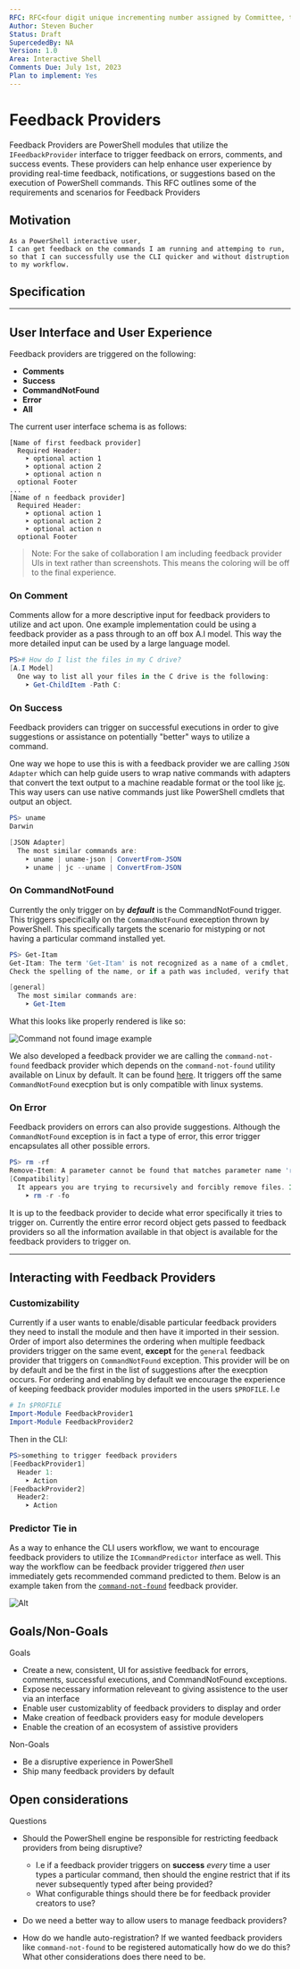 ```yaml
---
RFC: RFC<four digit unique incrementing number assigned by Committee, this shall be left blank by the author>
Author: Steven Bucher
Status: Draft
SupercededBy: NA
Version: 1.0
Area: Interactive Shell
Comments Due: July 1st, 2023
Plan to implement: Yes
---
```


# Feedback Providers

Feedback Providers are PowerShell modules that utilize the `IFeedbackProvider` interface to trigger
feedback on errors, comments, and success events. These providers can help enhance user experience
by providing real-time feedback, notifications, or suggestions based on the execution of PowerShell
commands. This RFC outlines some of the requirements and scenarios for Feedback Providers

## Motivation

    As a PowerShell interactive user,
    I can get feedback on the commands I am running and attemping to run,
    so that I can successfully use the CLI quicker and without distruption to my workflow.

## Specification
_____

## User Interface and User Experience

Feedback providers are triggered on the following:
- **Comments**
- **Success**
- **CommandNotFound**
- **Error**
- **All**

The current user interface schema is as follows:
```
[Name of first feedback provider]
  Required Header:
    ➤ optional action 1
    ➤ optional action 2
    ➤ optional action n
  optional Footer
...
[Name of n feedback provider]
  Required Header:
    ➤ optional action 1
    ➤ optional action 2
    ➤ optional action n
  optional Footer
```

> Note: For the sake of collaboration I am including feedback provider UIs in text rather than
> screenshots. This means the coloring will be off to the final experience.

### On Comment

Comments allow for a more descriptive input for feedback providers to utilize and act upon. One
example implementation could be using a feedback provider as a pass through to an off box A.I model.
This way the more detailed input can be used by a large language model.

```powershell
PS># How do I list the files in my C drive?
[A.I Model]
  One way to list all your files in the C drive is the following:
    ➤ Get-ChildItem -Path C:
```

### On Success

Feedback providers can trigger on successful executions in order to give suggestions or assistance
on potentially "better" ways to utilize a command.

One way we hope to use this is with a feedback provider we are
calling `JSON Adapter` which can help guide users to wrap native commands with adapters that
convert the text output to a machine readable format or the tool like
[jc](https://github.com/kellyjonbrazil/jc). This way users can use native commands just like
PowerShell cmdlets that output an object.

```powershell
PS> uname
Darwin

[JSON Adapter]
  The most similar commands are:
    ➤ uname | uname-json | ConvertFrom-JSON
    ➤ uname | jc --uname | ConvertFrom-JSON
```

### On CommandNotFound

Currently the only trigger on by **_default_** is the CommandNotFound trigger. This triggers specifically
on the `CommandNotFound` exeception thrown by PowerShell. This specifically targets the scenario for
mistyping or not having a particular command installed yet.

```powershell
PS> Get-Itam
Get-Itam: The term 'Get-Itam' is not recognized as a name of a cmdlet, function, script file, or executable program.
Check the spelling of the name, or if a path was included, verify that the path is correct and try again.

[general]
  The most similar commands are:
    ➤ Get-Item
```

What this looks like properly rendered is like so:

![Command not found image example](../assets/FeedbackProviders/CommandNotFoundExample.png)

We also developed a feedback provider we are calling the `command-not-found` feedback provider which
depends on the `command-not-found` utility available on Linux by default. It can be found
[here](https://github.com/PowerShell/command-not-found). It triggers off the same `CommandNotFound`
execption but is only compatible with linux systems.

### On Error

Feedback providers on errors can also provide suggestions. Although the `CommandNotFound` exception is in fact a type of error, this error trigger encapsulates all other possible errors.

```powershell
PS> rm -rf
Remove-Item: A parameter cannot be found that matches parameter name 'rf'.
[Compatibility]
  It appears you are trying to recursively and forcibly remove files. In PowerShell, the correct syntax would be:
    ➤ rm -r -fo
```

It is up to the feedback provider to decide what error specifically it tries to trigger on.
Currently the entire error record object gets passed to feedback providers so all the information
available in that object is available for the feedback providers to trigger on.

____

## Interacting with Feedback Providers

### Customizability

Currently if a user wants to enable/disable particular feedback providers they need to install the
module and then have it imported in their session. Order of import also determines the ordering when
multiple feedback providers trigger on the same event, **except** for the `general` feedback
provider that triggers on `CommandNotFound` exception. This provider will be on by default and be
the first in the list of suggestions after the execption occurs. For ordering and enabling by
default we encourage the experience of keeping feedback provider modules imported in the users
`$PROFILE`. I.e
```powershell
# In $PROFILE
Import-Module FeedbackProvider1
Import-Module FeedbackProvider2
```
Then in the CLI:
```powershell
PS>something to trigger feedback providers
[FeedbackProvider1]
  Header 1:
    ➤ Action
[FeedbackProvider2]
  Header2:
    ➤ Action
```


### Predictor Tie in

As a way to enhance the CLI users workflow, we want to encourage feedback providers to utilize the `ICommandPredictor` interface as well. This way the workflow can be feedback provider triggered _then_ user immediately gets recommended command predicted to them. Below is an example taken from the [`command-not-found`](https://github.com/PowerShell/command-not-found) feedback provider.


![Alt](../assets/FeedbackProviders/command-not-found.gif)


## Goals/Non-Goals

Goals
- Create a new, consistent, UI for assistive feedback for errors, comments, successful executions, and CommandNotFound exceptions.
- Expose necessary information releveant to giving assistence to the user via an interface
- Enable user customizablity of feedback providers to display and order
- Make creation of feedback providers easy for module developers
- Enable the creation of an ecosystem of assistive providers

Non-Goals
- Be a disruptive experience in PowerShell
- Ship many feedback providers by default 

## Open considerations
Questions
- Should the PowerShell engine be responsible for restricting feedback providers from being disruptive?

    - I.e if a feedback provider triggers on **success** _every_ time a user types a particular command, then should the engine restrict that if its never subsequently typed after being provided?
    - What configurable things should there be for feedback provider creators to use? 

- Do we need a better way to allow users to manage feedback providers?
- How do we handle auto-registration? If we wanted feedback providers like `command-not-found` to be
  registered automatically how do we do this? What other considerations does there need to be.
